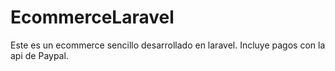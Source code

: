 # EcommerceLaravel
Este es un ecommerce sencillo desarrollado en laravel. Incluye pagos con la api de Paypal.
